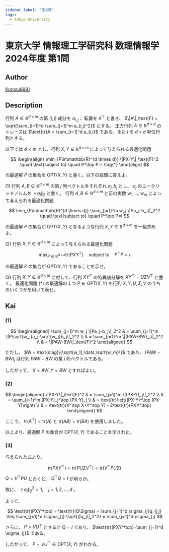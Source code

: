 ```yaml
---
sidebar_label: "第1問"
tags:
  - Tokyo-University
---
```

# 東京大学 情報理工学研究科 数理情報学 2024年度 第1問

## **Author**
[Kurosu9991](https://github.com/Kurosu9991)

## **Description**
行列 $A\in\mathbb{R}^{d \times m}$ の第 $(i,j)$ 成分を $a_{i,j}$ 、転置を $A^\top$ と書き、 $\|A\|_\text{F} = \sqrt{\sum_{i=1}^d \sum_{j=1}^m a_{i,j}^2}$ とする。 
正方行列 $A\in\mathbb{R}^{d \times d}$ のトレースは $\text{tr}A = \sum_{i=1}^d a_{i,i}$ である。また $I$ を $d \times d$ 単位行列とする。

以下では $d<m$ とし、行列 $X,Y\in\mathbb{R}^{d \times m}$ によって与えられる最適化問題

$$
\begin{align}
\min_{P\in\mathbb{R}^{d \times d}} \|PX-Y\|_\text{F}^2 \quad \text{subject to} \quad P^\top P=I \tag{*}
\end{align}
$$

の最適解 $P$ の集合を $\text{OPT}(X,Y)$ と書く。以下の設問に答えよ。


(1) 行列 $A,B\in\mathbb{R}^{d \times m}$ の第 $j$ 列ベクトルをそれぞれ $a_j, b_j$ とし、 $a_j$ のユークリッドノルムを $\|a_j\|_2$ と書く。
行列 $A,B\in\mathbb{R}^{d \times m}$ と正の実数 $w_1, \dots, w_m$ によって与えられる最適化問題

$$
\min_{P\in\mathbb{R}^{d \times d}} \sum_{j=1}^m w_j \|Pa_j-b_j\|_2^2 \quad \text{subject to} \quad P^\top P=I
$$

の最適解 $P$ の集合が $\text{OPT}(X,Y)$ となるような行列 $X,Y\in\mathbb{R}^{d \times m}$ を一組求めよ。

(2) 行列 $X,Y\in\mathbb{R}^{d \times m}$ によって与えられる最適化問題

$$
\max_{P\in\mathbb{R}^{d \times d}} \text{tr}(PXY^\top) \quad \text{subject to} \quad P^\top P=I
$$

の最適解 $P$ の集合が $\text{OPT}(X,Y)$ であることを示せ。

(3) 行列 $X,Y\in\mathbb{R}^{d \times m}$ に対して、行列 $XY^\top$ の特異値分解を $XY^\top = U \Sigma V^\top$ と書く。
最適化問題 (\*) の最適解の１つ $P\in\text{OPT}(X,Y)$ を行列 $X,Y,U,\Sigma,V$ のうちのいくつかを用いて表せ。

## **Kai**
### (1)

$$
\begin{aligned}
  \sum_{j=1}^m w_j \|Pa_j-b_j\|_2^2 & = \sum_{j=1}^m \|P\sqrt{w_j}a_j-\sqrt{w_j}b_j\|_2^2   \\
                                    & = \sum_{j=1}^m \|(PAW-BW)_j\|_2^2                     \\
                                    & = \|PAW-BW\|_\text{F}^2
\end{aligned}
$$

ただし、 $W = \text{diag}\{\sqrt{w_1},\dots,\sqrt{w_m}\}$ であり、 $(PAW-BW)_j$ は行列 $PAW-BW$ の第 $j$ 列ベクトルである。

したがって、 $X=AW, Y=BW$ とすればよい。

### (2)

$$
\begin{aligned}
  \|PX-Y\|_\text{F}^2 & = \sum_{j=1}^m \|(PX-Y)_j\|_2^2 \\
                      & = \sum_{j=1}^m (PX-Y)_j^\top (PX-Y)_j \\
                      & = \text{tr}\left((PX-Y)^\top (PX-Y)\right)  \\
                      & = \text{tr}(X^\top X+Y^\top Y) - 2\text{tr}(PXY^\top)
\end{aligned}
$$

ここで、 $\text{tr}(A^\top)=\text{tr}(A)$ と $\text{tr}(AB)=\text{tr}(BA)$ を使用しました。

以上より、最適解 $P$ の集合が $\text{OPT}(X,Y)$ であることを示された。

### (3)
与えられた式より、

$$
\text{tr}(PXY^\top)=\text{tr}(PU\Sigma V^\top)=\text{tr}(V^\top PU\Sigma)
$$

$Q=V^\top PU$ とおくと、 $Q^\top Q=I$ が明らか。

故に、 $\|q_j\|_2^2=1, \quad j=1,2,\dots,d$ 。

よって、

$$
\text{tr}(PXY^\top) = \text{tr}(Q\Sigma) = \sum_{j=1}^d \sigma_{j}q_{j,j} \leq \sum_{j=1}^d \sigma_{j} \sqrt{\|q_j\|_2^2} = \sum_{j=1}^d \sigma_{j}    
$$

さらに、 $P=VU^\top$ とすると $Q=I$ であり、 $\text{tr}(PXY^\top)=\sum_{j=1}^d \sigma_{j}$ である。

したがって、 $P=VU^\top\in\text{OPT}(X,Y)$ がわかる。

